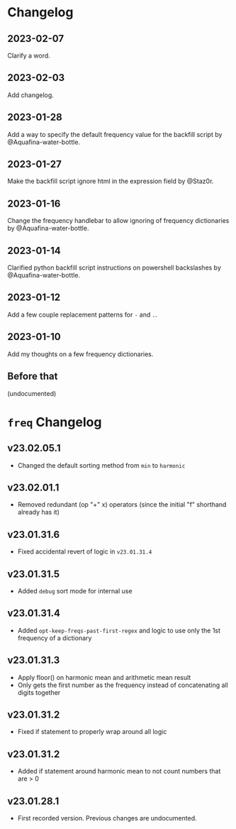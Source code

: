 # Changelog

## 2023-02-07

Clarify a word.

## 2023-02-03

Add changelog.

## 2023-01-28

Add a way to specify the default frequency value for the backfill script by @Aquafina-water-bottle.

## 2023-01-27

Make the backfill script ignore html in the expression field by @Staz0r.

## 2023-01-16

Change the frequency handlebar to allow ignoring of frequency dictionaries by @Aquafina-water-bottle.

## 2023-01-14

Clarified python backfill script instructions on powershell backslashes by @Aquafina-water-bottle.

## 2023-01-12

Add a few couple replacement patterns for `-` and `.`.

## 2023-01-10

Add my thoughts on a few frequency dictionaries.

## Before that

(undocumented)



# `freq` Changelog

## v23.02.05.1
- Changed the default sorting method from `min` to `harmonic`

## v23.02.01.1
- Removed redundant (op "+" x) operators (since the initial "f" shorthand already has it)

## v23.01.31.6
- Fixed accidental revert of logic in `v23.01.31.4`

## v23.01.31.5
- Added `debug` sort mode for internal use

## v23.01.31.4
- Added `opt-keep-freqs-past-first-regex` and logic to use only the 1st frequency of a dictionary

## v23.01.31.3
- Apply floor() on harmonic mean and arithmetic mean result
- Only gets the first number as the frequency instead of concatenating all digits together

## v23.01.31.2
- Fixed if statement to properly wrap around all logic

## v23.01.31.2
- Added if statement around harmonic mean to not count numbers that are > 0

## v23.01.28.1
- First recorded version. Previous changes are undocumented.

